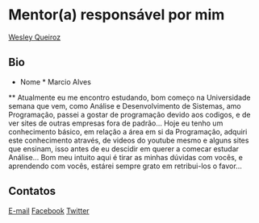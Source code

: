 # Mentor(a) responsável por mim

[Wesley Queiroz](/mentores/perfis/wesley_queiroz.md)

## Bio 

* Nome * Marcio Alves

** Atualmente eu me encontro estudando, bom começo na Universidade semana que vem, como Análise e Desenvolvimento de Sistemas, amo Programação, passei a gostar de programação devido aos codigos, e de ver sites de outras empresas fora de padrão... Hoje eu tenho um conhecimento básico, em relação a área em si da Programação, adquiri este conhecimento através, de videos do youtube mesmo e alguns sites que ensinam, isso antes de eu descidir em querer a comecar estudar Análise... Bom meu intuito aqui é tirar as minhas dúvidas com vocês, e aprendendo com vocês, estárei sempre grato em retribui-los o favor...


## Contatos

[E-mail](mailto:marciiosouza@outlook.com)
[Facebook](https://www.facebook.com/MarciioSouzah)
[Twitter](https://twitter.com/MarciioSouz)
